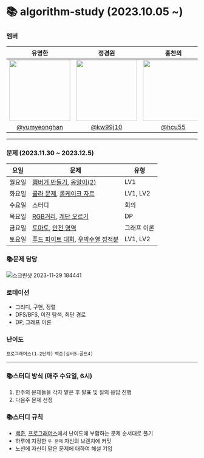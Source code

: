 # 📚 algorithm-study (2023.10.05 ~)
### 멤버
|      유명한       |          정경원         |       홍찬의         |                                                                                                               
| :------------------------------------------------------------------------------: | :---------------------------------------------------------------------------------------------------------------------------------------------------: | :---------------------------------------------------------------------------------------------------------------------------------------------------------------------------------------------------: |
|   <img width="160px" src="https://avatars.githubusercontent.com/u/75025163?v=4.png" />    |            <img width="160px" src="https://avatars.githubusercontent.com/u/103038606?v=4.png" />              |                   <img width="160px" src="https://avatars.githubusercontent.com/u/75023467?v=4.png"/>   |
|   [@yumyeonghan](https://github.com/yumyeonghan)   |  [@kw99j10](https://github.com/kw99j10 )    | [@hcu55](https://github.com/hcu55)  |

<hr>

### 문제 (2023.11.30 ~ 2023.12.5) 
| 요일   | 문제         | 유형|
|--------|--------------|----|
| 월요일 | [햄버거 만들기](https://school.programmers.co.kr/learn/courses/30/lessons/133502), [옹알이(2)](https://school.programmers.co.kr/learn/courses/30/lessons/133499)   | LV1 |
| 화요일 | [콜라 문제](https://school.programmers.co.kr/learn/courses/30/lessons/132267), [롤케이크 자르](https://school.programmers.co.kr/learn/courses/30/lessons/132265)   | LV1, LV2    |
| 수요일 | 스터디   | 회의    |
| 목요일 | [RGB거리](https://www.acmicpc.net/problem/1149), [계단 오르기](https://www.acmicpc.net/problem/2579)   |  DP  |
| 금요일 | [토마토](https://www.acmicpc.net/problem/7569), [안전 영역](https://www.acmicpc.net/problem/2468)   | 그래프 이론  |
| 토요일 | [푸드 파이트 대회](https://school.programmers.co.kr/learn/courses/30/lessons/134240), [우박수열 정적분](https://school.programmers.co.kr/learn/courses/30/lessons/134239)   | LV1, LV2  |



### 📚문제 담당


![스크린샷 2023-11-29 184441](https://github.com/k-algorithm-study/algorithm-study/assets/103038606/8fdb86ab-aa7a-4f6d-a0bd-dc93541c71a3)



### 로테이션
- 그리디, 구현, 정렬
- DFS/BFS, 이진 탐색, 최단 경로
- DP, 그래프 이론


### 난이도
`프로그래머스(1-2단계)`
`백준(실버5-골드4)`

<hr>

### 📚스터디 방식 (매주 수요일, 6시)
1. 한주의 문제들을 각자 맡은 후 발표 및 질의 응답 진행
2. 다음주 문제 선정 

### 📚스터디 규칙
- [백준](https://www.acmicpc.net/problem/tags), [프로그래머스](https://school.programmers.co.kr/learn/challenges?order=recent&page=1&levels=2)에서 난이도에 부합하는 문제 순서대로 풀기
- 하루에 지정한 `두 문제` 자신의 브랜치에 커밋
- 노션에 자신이 맡은 문제에 대하여 해설 기입
